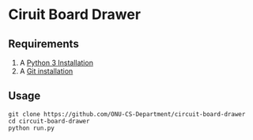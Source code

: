 # Ciruit Board Drawer
## Requirements
1. A [Python 3 Installation](https://www.python.org/downloads/)
2. A [Git installation](https://git-scm.com/downloads)

## Usage
```
git clone https://github.com/ONU-CS-Department/circuit-board-drawer
cd circuit-board-drawer
python run.py
```
